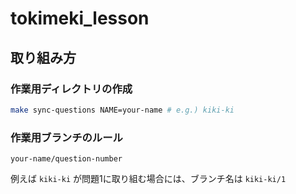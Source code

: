 # tokimeki_lesson

## 取り組み方

### 作業用ディレクトリの作成

```sh
make sync-questions NAME=your-name # e.g.) kiki-ki
```

### 作業用ブランチのルール

`your-name/question-number`

例えば `kiki-ki` が問題1に取り組む場合には、ブランチ名は `kiki-ki/1`
